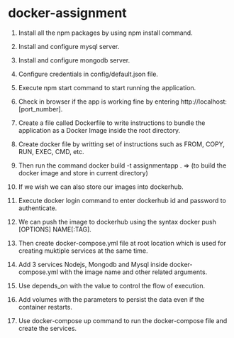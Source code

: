 # docker-assignment
1. Install all the npm packages by using npm install command.
 
2. Install and configure mysql server.
 
3. Install and configure mongodb server.
 
4. Configure credentials in config/default.json file.

5. Execute npm start command to start running the application.
 
6. Check in browser if the app is working fine by entering http://localhost:[port_number].
 
7. Create a file called Dockerfile to write instructions to bundle the application as a Docker Image inside the root directory.
 
8. Create docker file by writting set of instructions such as FROM, COPY, RUN, EXEC, CMD, etc.
 
9. Then run the command docker build -t assignmentapp .  => (to build the docker image and store in current directory)
 
10. If we wish we can also store our images into dockerhub.
 
11. Execute docker login command to enter dockerhub id and password to authenticate.
 
12. We can push the image to dockerhub using the syntax docker push [OPTIONS] NAME[:TAG].
 
13. Then create docker-compose.yml file at root location which is used for creating muktiple services at the same time.
 
14. Add 3 services Nodejs, Mongodb and Mysql inside docker-compose.yml with the image name and other related arguments.
 
15. Use depends_on with the value to control the flow of execution.

16. Add volumes with the parameters to persist the data even if the container restarts.
 
17. Use docker-compose up command to run the docker-compose file and create the services.
